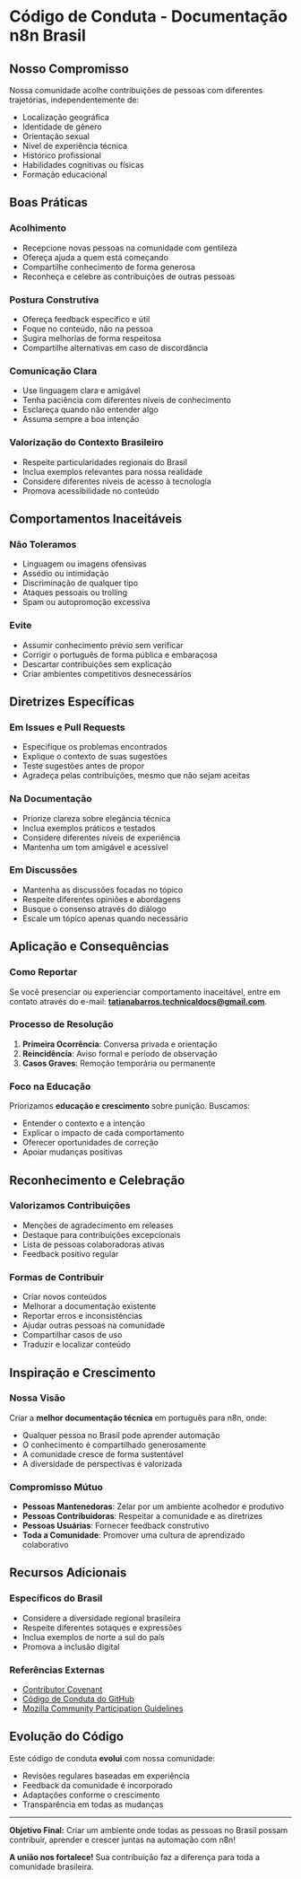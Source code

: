 # Código de Conduta - Documentação n8n Brasil

## Nosso Compromisso

Nossa comunidade acolhe contribuições de pessoas com diferentes trajetórias, independentemente de:

- Localização geográfica
- Identidade de gênero
- Orientação sexual
- Nível de experiência técnica
- Histórico profissional
- Habilidades cognitivas ou físicas
- Formação educacional

## Boas Práticas

### **Acolhimento**

- Recepcione novas pessoas na comunidade com gentileza
- Ofereça ajuda a quem está começando
- Compartilhe conhecimento de forma generosa
- Reconheça e celebre as contribuições de outras pessoas

### **Postura Construtiva**

- Ofereça feedback específico e útil
- Foque no conteúdo, não na pessoa
- Sugira melhorias de forma respeitosa
- Compartilhe alternativas em caso de discordância

### **Comunicação Clara**

- Use linguagem clara e amigável
- Tenha paciência com diferentes níveis de conhecimento
- Esclareça quando não entender algo
- Assuma sempre a boa intenção

### **Valorização do Contexto Brasileiro**

- Respeite particularidades regionais do Brasil
- Inclua exemplos relevantes para nossa realidade
- Considere diferentes níveis de acesso à tecnologia
- Promova acessibilidade no conteúdo

## Comportamentos Inaceitáveis

### **Não Toleramos**

- Linguagem ou imagens ofensivas
- Assédio ou intimidação
- Discriminação de qualquer tipo
- Ataques pessoais ou trolling
- Spam ou autopromoção excessiva

### **Evite**

- Assumir conhecimento prévio sem verificar
- Corrigir o português de forma pública e embaraçosa
- Descartar contribuições sem explicação
- Criar ambientes competitivos desnecessários

## Diretrizes Específicas

### **Em Issues e Pull Requests**

- Especifique os problemas encontrados
- Explique o contexto de suas sugestões
- Teste sugestões antes de propor
- Agradeça pelas contribuições, mesmo que não sejam aceitas

### **Na Documentação**

- Priorize clareza sobre elegância técnica
- Inclua exemplos práticos e testados
- Considere diferentes níveis de experiência
- Mantenha um tom amigável e acessível

### **Em Discussões**

- Mantenha as discussões focadas no tópico
- Respeite diferentes opiniões e abordagens
- Busque o consenso através do diálogo
- Escale um tópico apenas quando necessário

## Aplicação e Consequências

### **Como Reportar**

Se você presenciar ou experienciar comportamento inaceitável, entre em contato através do e-mail: **<tatianabarros.technicaldocs@gmail.com>**.

### **Processo de Resolução**

1. **Primeira Ocorrência**: Conversa privada e orientação
2. **Reincidência**: Aviso formal e período de observação
3. **Casos Graves**: Remoção temporária ou permanente

### **Foco na Educação**

Priorizamos **educação e crescimento** sobre punição. Buscamos:

- Entender o contexto e a intenção
- Explicar o impacto de cada comportamento
- Oferecer oportunidades de correção
- Apoiar mudanças positivas

## Reconhecimento e Celebração

### **Valorizamos Contribuições**

- Menções de agradecimento em releases
- Destaque para contribuições excepcionais
- Lista de pessoas colaboradoras ativas
- Feedback positivo regular

### **Formas de Contribuir**

- Criar novos conteúdos
- Melhorar a documentação existente
- Reportar erros e inconsistências
- Ajudar outras pessoas na comunidade
- Compartilhar casos de uso
- Traduzir e localizar conteúdo

## Inspiração e Crescimento

### **Nossa Visão**

Criar a **melhor documentação técnica** em português para n8n, onde:

- Qualquer pessoa no Brasil pode aprender automação
- O conhecimento é compartilhado generosamente
- A comunidade cresce de forma sustentável
- A diversidade de perspectivas é valorizada

### **Compromisso Mútuo**

- **Pessoas Mantenedoras**: Zelar por um ambiente acolhedor e produtivo
- **Pessoas Contribuidoras**: Respeitar a comunidade e as diretrizes
- **Pessoas Usuárias**: Fornecer feedback construtivo
- **Toda a Comunidade**: Promover uma cultura de aprendizado colaborativo

## Recursos Adicionais

### **Específicos do Brasil**

- Considere a diversidade regional brasileira
- Respeite diferentes sotaques e expressões
- Inclua exemplos de norte a sul do país
- Promova a inclusão digital

### **Referências Externas**

- [Contributor Covenant](https://www.contributor-covenant.org/pt-br/)
- [Código de Conduta do GitHub](https://docs.github.com/pt/site-policy/github-terms/github-community-code-of-conduct)
- [Mozilla Community Participation Guidelines](https://www.mozilla.org/pt-BR/about/governance/policies/participation/)

## Evolução do Código

Este código de conduta **evolui** com nossa comunidade:

- Revisões regulares baseadas em experiência
- Feedback da comunidade é incorporado
- Adaptações conforme o crescimento
- Transparência em todas as mudanças

---

**Objetivo Final:** Criar um ambiente onde todas as pessoas no Brasil possam contribuir, aprender e crescer juntas na automação com n8n!

**A união nos fortalece!** Sua contribuição faz a diferença para toda a comunidade brasileira.
